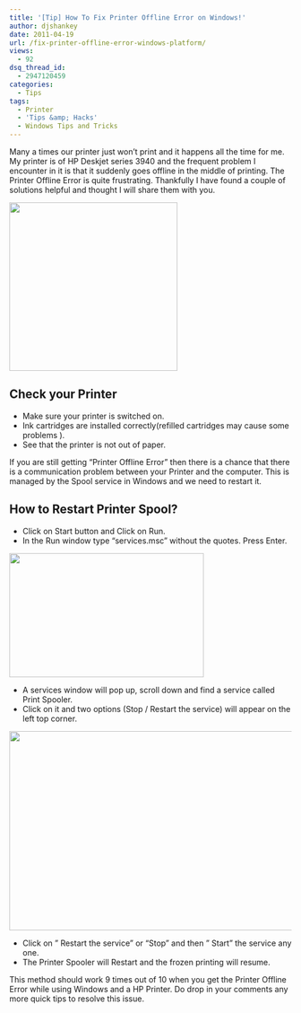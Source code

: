 ```yaml
---
title: '[Tip] How To Fix Printer Offline Error on Windows!'
author: djshankey
date: 2011-04-19
url: /fix-printer-offline-error-windows-platform/
views:
  - 92
dsq_thread_id:
  - 2947120459
categories:
  - Tips
tags:
  - Printer
  - 'Tips &amp; Hacks'
  - Windows Tips and Tricks
---
```

Many a times our printer just won&#8217;t print and it happens all the time for me. My printer is of HP Deskjet series 3940 and the frequent problem I encounter in it is that it suddenly goes offline in the middle of printing. The Printer Offline Error is quite frustrating. Thankfully I have found a couple of solutions helpful and thought I will share them with you.

[<img class="alignnone size-full wp-image-39659" title="printer_offline_error" src="http://cdn.devilsworkshop.org/files/2011/04/printer_offline_error.png" alt="" width="300" height="300" />][1]

## Check your Printer

  * Make sure your printer is switched on.
  * Ink cartridges are installed correctly(refilled cartridges may cause some problems ).
  * See that the printer is not out of paper.

If you are still getting &#8220;Printer Offline Error&#8221; then there is a chance that there is a communication problem between your Printer and the computer. This is managed by the Spool service in Windows and we need to restart it.

## How to Restart Printer Spool?

  * Click on Start button and Click on Run.
  * In the Run window type &#8220;services.msc&#8221; without the quotes. Press Enter.

<a rel="attachment wp-att-39227" href="http://devilsworkshop.org/fix-printer-offline-error-windows-platform/untitled1-3/"><img class="alignnone size-full wp-image-39227" title="untitled1" src="http://cdn.devilsworkshop.org/files/2011/03/untitled1.jpg" alt="" width="347" height="221" /></a>

  * A services window will pop up, scroll down and find a service called Print Spooler.
  * Click on it and two options (Stop / Restart the service) will appear on the left top corner.

<a rel="attachment wp-att-39228" href="http://devilsworkshop.org/fix-printer-offline-error-windows-platform/untitled1d/"><img class="alignnone size-medium wp-image-39228" title="untitled1d" src="http://cdn.devilsworkshop.org/files/2011/03/untitled1d-600x355.jpg" alt="" width="600" height="355" /></a>

  * Click on &#8221; Restart the service&#8221; or &#8220;Stop&#8221; and then &#8221; Start&#8221; the service any one.
  * The Printer Spooler will Restart and the frozen printing will resume.

This method should work 9 times out of 10 when you get the Printer Offline Error while using Windows and a HP Printer. Do drop in your comments any more quick tips to resolve this issue.

 [1]: http://cdn.devilsworkshop.org/files/2011/04/printer_offline_error.png
